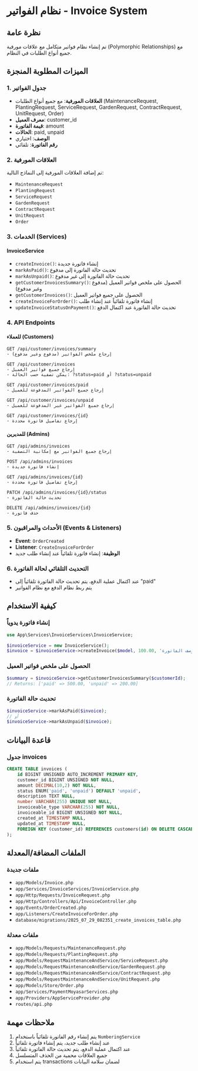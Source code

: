 # نظام الفواتير - Invoice System

## نظرة عامة
تم إنشاء نظام فواتير متكامل مع علاقات مورفية (Polymorphic Relationships) مع جميع أنواع الطلبات في النظام.

## الميزات المطلوبة المنجزة

### 1. جدول الفواتير
- **العلاقات المورفية**: مع جميع أنواع الطلبات (MaintenanceRequest, PlantingRequest, ServiceRequest, GardenRequest, ContractRequest, UnitRequest, Order)
- **معرف العميل**: customer_id
- **قيمة الفاتورة**: amount
- **الحالات**: paid, unpaid
- **الوصف**: اختياري
- **رقم الفاتورة**: تلقائي

### 2. العلاقات المورفية
تم إضافة العلاقات المورفية إلى النماذج التالية:
- `MaintenanceRequest`
- `PlantingRequest`
- `ServiceRequest`
- `GardenRequest`
- `ContractRequest`
- `UnitRequest`
- `Order`

### 3. الخدمات (Services)
#### InvoiceService
- `createInvoice()`: إنشاء فاتورة جديدة
- `markAsPaid()`: تحديث حالة الفاتورة إلى مدفوع
- `markAsUnpaid()`: تحديث حالة الفاتورة إلى غير مدفوع
- `getCustomerInvoicesSummary()`: الحصول على ملخص فواتير العميل (مدفوع وغير مدفوع)
- `getCustomerInvoices()`: الحصول على جميع فواتير العميل
- `createInvoiceForOrder()`: إنشاء فاتورة تلقائياً عند إنشاء طلب
- `updateInvoiceStatusOnPayment()`: تحديث حالة الفاتورة عند اكتمال الدفع

### 4. API Endpoints

#### للعملاء (Customers)
```
GET /api/customer/invoices/summary
- إرجاع ملخص الفواتير (مدفوع وغير مدفوع)

GET /api/customer/invoices
- إرجاع جميع فواتير العميل
- يمكن تصفية حسب الحالة: ?status=paid أو ?status=unpaid

GET /api/customer/invoices/paid
- إرجاع جميع الفواتير المدفوعة للعميل

GET /api/customer/invoices/unpaid
- إرجاع جميع الفواتير غير المدفوعة للعميل

GET /api/customer/invoices/{id}
- إرجاع تفاصيل فاتورة محددة
```

#### للمديرين (Admins)
```
GET /api/admins/invoices
- إرجاع جميع الفواتير مع إمكانية التصفية

POST /api/admins/invoices
- إنشاء فاتورة جديدة

GET /api/admins/invoices/{id}
- إرجاع تفاصيل فاتورة محددة

PATCH /api/admins/invoices/{id}/status
- تحديث حالة الفاتورة

DELETE /api/admins/invoices/{id}
- حذف فاتورة
```

### 5. الأحداث والمراقبون (Events & Listeners)
- **Event**: `OrderCreated`
- **Listener**: `CreateInvoiceForOrder`
- **الوظيفة**: إنشاء فاتورة تلقائياً عند إنشاء طلب جديد

### 6. التحديث التلقائي لحالة الفاتورة
- عند اكتمال عملية الدفع، يتم تحديث حالة الفاتورة تلقائياً إلى "paid"
- يتم ربط نظام الدفع مع نظام الفواتير

## كيفية الاستخدام

### إنشاء فاتورة يدوياً
```php
use App\Services\InvoiceServices\InvoiceService;

$invoiceService = new InvoiceService();
$invoice = $invoiceService->createInvoice($model, 100.00, 'وصف الفاتورة');
```

### الحصول على ملخص فواتير العميل
```php
$summary = $invoiceService->getCustomerInvoicesSummary($customerId);
// Returns: ['paid' => 500.00, 'unpaid' => 200.00]
```

### تحديث حالة الفاتورة
```php
$invoiceService->markAsPaid($invoice);
// أو
$invoiceService->markAsUnpaid($invoice);
```

## قاعدة البيانات

### جدول invoices
```sql
CREATE TABLE invoices (
    id BIGINT UNSIGNED AUTO_INCREMENT PRIMARY KEY,
    customer_id BIGINT UNSIGNED NOT NULL,
    amount DECIMAL(10,2) NOT NULL,
    status ENUM('paid', 'unpaid') DEFAULT 'unpaid',
    description TEXT NULL,
    number VARCHAR(255) UNIQUE NOT NULL,
    invoiceable_type VARCHAR(255) NOT NULL,
    invoiceable_id BIGINT UNSIGNED NOT NULL,
    created_at TIMESTAMP NULL,
    updated_at TIMESTAMP NULL,
    FOREIGN KEY (customer_id) REFERENCES customers(id) ON DELETE CASCADE
);
```

## الملفات المضافة/المعدلة

### ملفات جديدة
- `app/Models/Invoice.php`
- `app/Services/InvoiceServices/InvoiceService.php`
- `app/Http/Requests/InvoiceRequest.php`
- `app/Http/Controllers/Api/InvoiceController.php`
- `app/Events/OrderCreated.php`
- `app/Listeners/CreateInvoiceForOrder.php`
- `database/migrations/2025_07_29_082351_create_invoices_table.php`

### ملفات معدلة
- `app/Models/Requests/MaintenanceRequest.php`
- `app/Models/Requests/PlantingRequest.php`
- `app/Models/RequestMaintenanceAndService/ServiceRequest.php`
- `app/Models/RequestMaintenanceAndService/GardenRequest.php`
- `app/Models/RequestMaintenanceAndService/ContractRequest.php`
- `app/Models/RequestMaintenanceAndService/UnitRequest.php`
- `app/Models/Store/Order.php`
- `app/Services/PaymentMoyasarServices.php`
- `app/Providers/AppServiceProvider.php`
- `routes/api.php`

## ملاحظات مهمة
1. يتم إنشاء رقم الفاتورة تلقائياً باستخدام `NumberingService`
2. عند إنشاء طلب جديد، يتم إنشاء فاتورة تلقائياً
3. عند اكتمال عملية الدفع، يتم تحديث حالة الفاتورة تلقائياً
4. جميع العلاقات محمية من الحذف المتسلسل
5. يتم استخدام transactions لضمان سلامة البيانات 